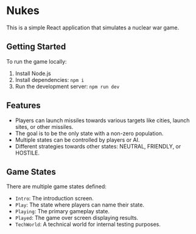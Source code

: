 # Nukes

This is a simple React application that simulates a nuclear war game.

## Getting Started

To run the game locally:

1. Install Node.js
2. Install dependencies: `npm i`
3. Run the development server: `npm run dev`

## Features
- Players can launch missiles towards various targets like cities, launch sites, or other missiles.
- The goal is to be the only state with a non-zero population.
- Multiple states can be controlled by players or AI.
- Different strategies towards other states: NEUTRAL, FRIENDLY, or HOSTILE.

## Game States
There are multiple game states defined:
- `Intro`: The introduction screen.
- `Play`: The state where players can name their state.
- `Playing`: The primary gameplay state.
- `Played`: The game over screen displaying results.
- `TechWorld`: A technical world for internal testing purposes.
